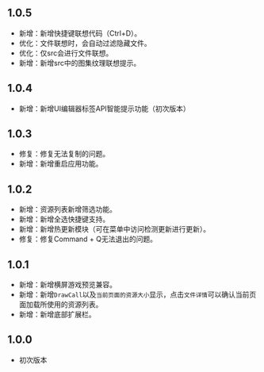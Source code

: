 ## 1.0.5
- 新增：新增快捷键联想代码（Ctrl+D）。
- 优化：文件联想时，会自动过滤隐藏文件。
- 优化：仅src会进行文件联想。
- 新增：新增src中的图集纹理联想提示。

## 1.0.4
- 新增：新增UI编辑器标签API智能提示功能（初次版本）

## 1.0.3
- 修复：修复无法复制的问题。
- 新增：新增重启应用功能。

## 1.0.2
- 新增：资源列表新增筛选功能。
- 新增：新增全选快捷键支持。
- 新增：新增热更新模块（可在菜单中访问检测更新进行更新）。
- 修复：修复Command + Q无法退出的问题。

## 1.0.1
- 新增：新增横屏游戏预览兼容。
- 新增：新增`DrawCall`以及`当前页面的资源大小`显示，点击`文件详情`可以确认当前页面加载所使用的资源列表。
- 新增：新增底部扩展栏。

## 1.0.0
- 初次版本